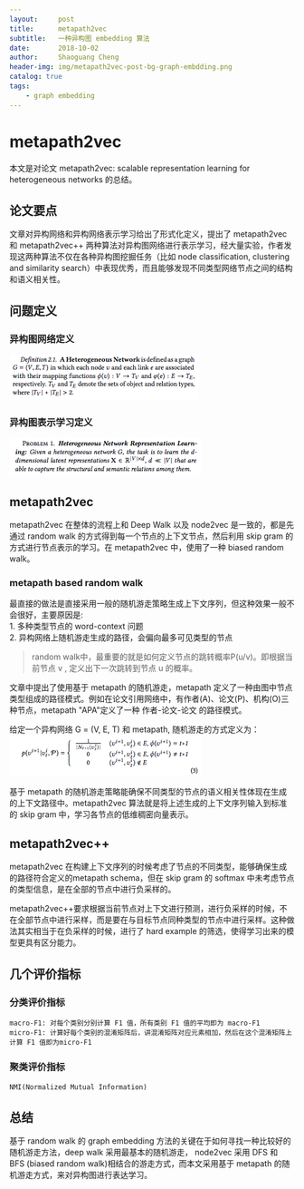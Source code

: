 ```yaml
---
layout:     post
title:     	metapath2vec
subtitle:   一种异构图 embedding 算法
date:       2018-10-02
author:     Shaoguang Cheng
header-img: img/metapath2vec-post-bg-graph-embdding.png
catalog: true
tags:
    - graph embedding
---
```



# metapath2vec


本文是对论文 metapath2vec: scalable representation learning for heterogeneous networks 的总结。

## 论文要点
文章对异构网络和异构网络表示学习给出了形式化定义，提出了 metapath2vec 和 metapath2vec++ 两种算法对异构图网络进行表示学习，经大量实验，作者发现这两种算法不仅在各种异构图挖掘任务（比如 node classification, clustering and similarity search）中表现优秀，而且能够发现不同类型网络节点之间的结构和语义相关性。

## 问题定义

### 异构图网络定义
![异构图定义](img/metapath2vec-h-graph-def.png)

### 异构图表示学习定义
![异构图学习定义](img/metapath2vec-h-graph-rep-learning-def.png)

## metapath2vec
metapath2vec 在整体的流程上和 Deep Walk 以及 node2vec 是一致的，都是先通过 random walk 的方式得到每一个节点的上下文节点，然后利用 skip gram 的方式进行节点表示的学习。在 metapath2vec 中，使用了一种 biased random walk。

### metapath based random walk
最直接的做法是直接采用一般的随机游走策略生成上下文序列，但这种效果一般不会很好，主要原因是:  
	1. 多种类型节点的 word-context 问题  
	2. 异构网络上随机游走生成的路径，会偏向最多可见类型的节点

> random walk中，最重要的就是如何定义节点的跳转概率P(u/v)。即根据当前节点 v , 定义出下一次跳转到节点 u 的概率。

文章中提出了使用基于 metapath 的随机游走，metapath 定义了一种由图中节点类型组成的路径模式。例如在论文引用网络中，有作者(A)、论文(P)、机构(O)三种节点，metapath "APA"定义了一种 作者-论文-论文 的路径模式。

给定一个异构网络 G = (V, E, T) 和 metapath, 随机游走的方式定义为：
![metapath-based-random-walk](img/metapath2vec-metapath-based-rw.png)

基于 metapath 的随机游走策略能确保不同类型的节点的语义相关性体现在生成的上下文路径中。metapath2vec 算法就是将上述生成的上下文序列输入到标准的 skip gram 中，学习各节点的低维稠密向量表示。

## metapath2vec++
metapath2vec 在构建上下文序列的时候考虑了节点的不同类型，能够确保生成的路径符合定义的metapath schema，但在 skip gram 的 softmax 中未考虑节点的类型信息，是在全部的节点中进行负采样的。

metapath2vec++要求根据当前节点对上下文进行预测，进行负采样的时候，不在全部节点中进行采样，而是要在与目标节点同种类型的节点中进行采样。这种做法其实相当于在负采样的时候，进行了 hard example 的筛选，使得学习出来的模型更具有区分能力。

## 几个评价指标
### 分类评价指标
	macro-F1: 对每个类别分别计算 F1 值，所有类别 F1 值的平均即为 macro-F1
	micro-F1: 计算好每个类别的混淆矩阵后，讲混淆矩阵对应元素相加，然后在这个混淆矩阵上计算 F1 值即为micro-F1
	
### 聚类评价指标
	NMI(Normalized Mutual Information) 

## 总结
基于 random walk 的 graph embedding 方法的关键在于如何寻找一种比较好的随机游走方法，deep walk 采用最基本的随机游走， node2vec 采用 DFS 和 BFS (biased random walk)相结合的游走方式，而本文采用基于 metapath 的随机游走方式，来对异构图进行表达学习。




	
	
